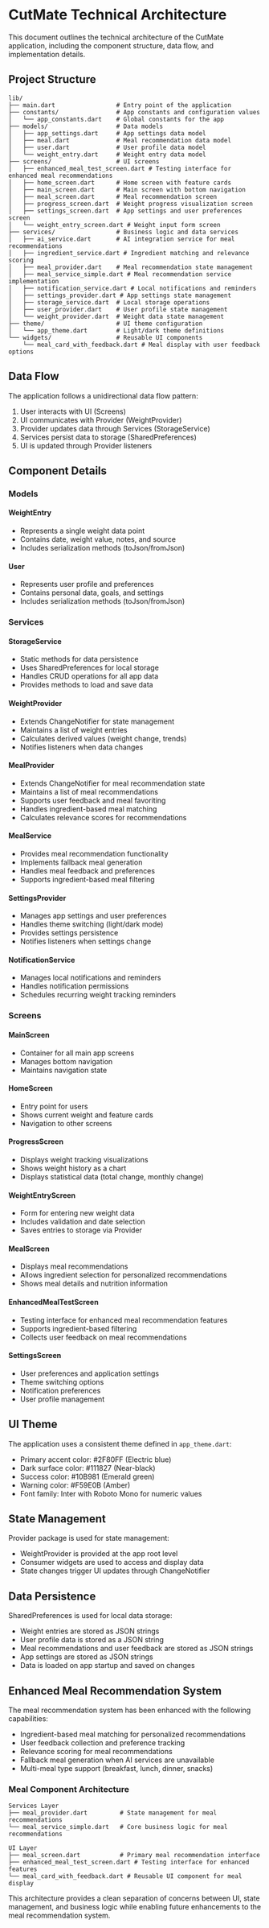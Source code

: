 # CutMate Technical Architecture

This document outlines the technical architecture of the CutMate application, including the component structure, data flow, and implementation details.

## Project Structure

```
lib/
├── main.dart                 # Entry point of the application
├── constants/                # App constants and configuration values
│   └── app_constants.dart    # Global constants for the app
├── models/                   # Data models
│   ├── app_settings.dart     # App settings data model
│   ├── meal.dart             # Meal recommendation data model
│   ├── user.dart             # User profile data model
│   └── weight_entry.dart     # Weight entry data model
├── screens/                  # UI screens
│   ├── enhanced_meal_test_screen.dart # Testing interface for enhanced meal recommendations
│   ├── home_screen.dart      # Home screen with feature cards
│   ├── main_screen.dart      # Main screen with bottom navigation
│   ├── meal_screen.dart      # Meal recommendation screen
│   ├── progress_screen.dart  # Weight progress visualization screen
│   ├── settings_screen.dart  # App settings and user preferences screen
│   └── weight_entry_screen.dart # Weight input form screen
├── services/                 # Business logic and data services
│   ├── ai_service.dart       # AI integration service for meal recommendations
│   ├── ingredient_service.dart # Ingredient matching and relevance scoring
│   ├── meal_provider.dart    # Meal recommendation state management
│   ├── meal_service_simple.dart # Meal recommendation service implementation
│   ├── notification_service.dart # Local notifications and reminders
│   ├── settings_provider.dart # App settings state management
│   ├── storage_service.dart  # Local storage operations
│   ├── user_provider.dart    # User profile state management
│   └── weight_provider.dart  # Weight data state management
├── theme/                    # UI theme configuration
│   └── app_theme.dart        # Light/dark theme definitions
└── widgets/                  # Reusable UI components
    └── meal_card_with_feedback.dart # Meal display with user feedback options
```

## Data Flow

The application follows a unidirectional data flow pattern:

1. User interacts with UI (Screens)
2. UI communicates with Provider (WeightProvider)
3. Provider updates data through Services (StorageService)
4. Services persist data to storage (SharedPreferences)
5. UI is updated through Provider listeners

## Component Details

### Models

#### WeightEntry
- Represents a single weight data point
- Contains date, weight value, notes, and source
- Includes serialization methods (toJson/fromJson)

#### User
- Represents user profile and preferences
- Contains personal data, goals, and settings
- Includes serialization methods (toJson/fromJson)

### Services

#### StorageService
- Static methods for data persistence
- Uses SharedPreferences for local storage
- Handles CRUD operations for all app data
- Provides methods to load and save data

#### WeightProvider
- Extends ChangeNotifier for state management
- Maintains a list of weight entries
- Calculates derived values (weight change, trends)
- Notifies listeners when data changes

#### MealProvider
- Extends ChangeNotifier for meal recommendation state
- Maintains a list of meal recommendations
- Supports user feedback and meal favoriting
- Handles ingredient-based meal matching
- Calculates relevance scores for recommendations

#### MealService
- Provides meal recommendation functionality
- Implements fallback meal generation
- Handles meal feedback and preferences
- Supports ingredient-based meal filtering

#### SettingsProvider
- Manages app settings and user preferences
- Handles theme switching (light/dark mode)
- Provides settings persistence
- Notifies listeners when settings change

#### NotificationService
- Manages local notifications and reminders
- Handles notification permissions
- Schedules recurring weight tracking reminders

### Screens

#### MainScreen
- Container for all main app screens
- Manages bottom navigation
- Maintains navigation state

#### HomeScreen
- Entry point for users
- Shows current weight and feature cards
- Navigation to other screens

#### ProgressScreen
- Displays weight tracking visualizations
- Shows weight history as a chart
- Displays statistical data (total change, monthly change)

#### WeightEntryScreen
- Form for entering new weight data
- Includes validation and date selection
- Saves entries to storage via Provider

#### MealScreen
- Displays meal recommendations
- Allows ingredient selection for personalized recommendations
- Shows meal details and nutrition information

#### EnhancedMealTestScreen
- Testing interface for enhanced meal recommendation features
- Supports ingredient-based filtering
- Collects user feedback on meal recommendations

#### SettingsScreen
- User preferences and application settings
- Theme switching options
- Notification preferences
- User profile management

## UI Theme

The application uses a consistent theme defined in `app_theme.dart`:
- Primary accent color: #2F80FF (Electric blue)
- Dark surface color: #111827 (Near-black)
- Success color: #10B981 (Emerald green)
- Warning color: #F59E0B (Amber)
- Font family: Inter with Roboto Mono for numeric values

## State Management

Provider package is used for state management:
- WeightProvider is provided at the app root level
- Consumer widgets are used to access and display data
- State changes trigger UI updates through ChangeNotifier

## Data Persistence

SharedPreferences is used for local data storage:
- Weight entries are stored as JSON strings
- User profile data is stored as a JSON string
- Meal recommendations and user feedback are stored as JSON strings
- App settings are stored as JSON strings
- Data is loaded on app startup and saved on changes

## Enhanced Meal Recommendation System

The meal recommendation system has been enhanced with the following capabilities:
- Ingredient-based meal matching for personalized recommendations
- User feedback collection and preference tracking
- Relevance scoring for meal recommendations
- Fallback meal generation when AI services are unavailable
- Multi-meal type support (breakfast, lunch, dinner, snacks)

### Meal Component Architecture

```
Services Layer
├── meal_provider.dart         # State management for meal recommendations
└── meal_service_simple.dart   # Core business logic for meal recommendations

UI Layer
├── meal_screen.dart           # Primary meal recommendation interface
├── enhanced_meal_test_screen.dart # Testing interface for enhanced features
└── meal_card_with_feedback.dart # Reusable UI component for meal display
```

This architecture provides a clean separation of concerns between UI, state management, and business logic while enabling future enhancements to the meal recommendation system.
